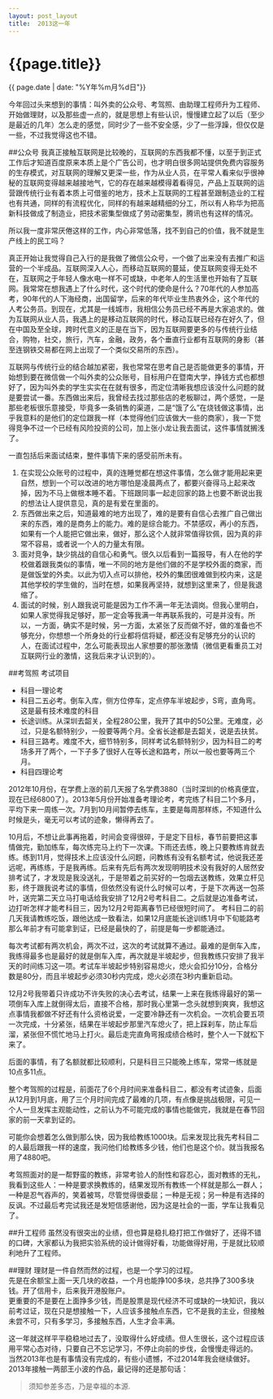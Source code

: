 ```yaml
---
layout: post_layout
title:  2013这一年
---
```


# {{page.title}}
<div class="post-date">{{ page.date | date: "%Y年%m月%d日"}}</div>

今年回过头来想到的事情：叫外卖的公众号、考驾照、由助理工程师升为工程师、开始做理财，以及那些虚一点的，就是思想上有些认识，慢慢建立起了以后（至少是最近的几年）怎么走的感觉，同时少了一些不安全感，少了一些浮躁，但仅仅是一些，不过我觉得这也不错。

##公众号
我真正接触互联网是比较晚的，互联网的东西我都不懂，以至于到正式工作后才知道百度原来本质上是个广告公司，也才明白很多网站提供免费内容服务的生存模式，对互联网的理解又更深一些，作为从业人员，在平常人看来似乎很神秘的互联网变得越来越接地气，它的存在越来越模得着看得见，产品上互联网的运营跟传统行业有着本质上可借鉴的地方，技术上互联网的工程甚至跟制造业的工程也有共通，同样的有流程优化，同样的有越来越精细的分工，所以有人称华为把高新科技做成了制造业，把技术密集型做成了劳动密集型，腾讯也有这样的情况。

所以我一度非常厌倦这样的工作，内心非常低落，找不到自己的价值，我不就是生产线上的民工吗？

真正开始让我觉得自己入行的是我做了微信公众号，一个做了出来没有去推广和运营的一个半成品。互联网深入人心，而移动互联网的蔓延，使互联网变得无处不在，互联网之于年轻人像水电一样不可或缺，中老年人的生活里也开始有了互联网。我常常在想我遇上了什么时代，这个时代的使命是什么？70年代的人参加高考，90年代的人下海经商，出国留学，后来的年代毕业生热衷外企，这个年代的人考公务员。到现在，尤其是一线城市，我相信公务员已经不再是大家追求的。做为互联网从业人员，我遇上的是移动互联网的时代，移动互联已经存在好久了，但在中国及至全球，跨时代意义的正是在当下，因为互联网要更多的与传统行业结合，购物，社交，旅行，汽车，金融，政务，各个垂直行业都有互联网的身影（甚至连钢铁交易都在网上出现了一个类似交易所的东西）。

互联网与传统行业的结合越加紧密，我也常常在思考自己是否能做更多的事情，开始想到要在微信做一个叫外卖的公众账号，目标用户在暨南大学，挣钱方式也都想好了，因为叫外卖的学生实实在在就有很多，而定位清晰我想应该没什么问题的就是要尝试一番。东西做出来后，我曾经去找过那些店的老板聊过，两个感觉，一是那些老板很乐意接受，毕竟多一条销售的渠道，二是“饿了么”在烧钱做这事情，出乎我意料的是他们的定位跟我一样（本觉得他们应该做大一些的商家），我一下觉得竞争不过一个已经有风险投资的公司，加上张小龙让我去面试，这件事情就搁浅了。

一直包括后来面试结束，整件事情下来的感受前所未有。

1. 在实现公众账号的过程中，真的连睡觉都在想这件事情，怎么做才能用起来更自然，想到一个可以改进的地方哪怕是凌晨两点了，都要兴奋得马上起来改掉，因为不马上做根本睡不着。下班跟同事一起走回家的路上也要不断说出我的想法让人提供意见，真的是有爱在里面的。
2. 东西做出来之后，知道最难的地方出现了，难的是要有自信心去推广自己做出来的东西，难的是商务上的能力。难的是综合能力。不禁感叹，再小的东西，如果有一个人能把它做出来，做好，那么这个人就非常值得钦佩，因为真的非常不容易，或者说一个人的力量太有限。
3. 面对竞争，缺少挑战的自信心和勇气。很久以后看到一篇报导，有人在他的学校做着跟我类似的事情，唯一不同的地方是他们做的不是学校外面的商家，而是做饭堂的外卖。以此为切入点可以排他，校外的集团很难做到校内来，这是其他学校的学生做的，当时在想，如果我再坚持，就想到这里来了，但是我退缩了。
4. 面试的时候，别人跟我说可能是因为工作不满一年无法调岗。但我心里明白，如果人家觉得我足够好，那一定会等我满一年再联系我的，可是并没有。所以，一方面，确实不是时候，另一方面，太紧张了反而做不好，做的准备也不够充分，你想想一个所身处的行业都将信将疑，都还没有足够充分的认识的人，在面试过程中，怎么可能表现出人家想要的那张激情（微信更看重员工对互联网行业的激情，这我后来才认识到的）。

##考驾照
考试项目

+ 科目一理论考
+ 科目二五必考。倒车入库，侧方位停车，定点停车半坡起步，S弯，直角弯。这是最有技术难度的科目
+ 长途训练。从深圳去韶关，全程280公里，我开了其中的50公里。无难度，必过，只是名额特别少，一般要等两个月。全省长途都是去韶关，说是去扶贫。
+ 科目三路考。难度不大，细节特别多，同样考试名额特别少，因为科目二的考场多开了两个，一下子多了很好人在等长途和路考，所以一般也要等两三个月。<br />
+ 科目四理论考

2012年10月份，在学费上涨的前几天报了名学费3880（当时深圳的价格真便宜，现在已经6800了）。2013年5月份开始准备考理论考，考完练了科目二1个多月，平均下来一周练一次。7月到10月间暂停去练车，主要是每周那样练，不知道什么时候是头，毫无可以考试的迹象，懒得再去了。

10月后，不想让此事再拖着，时间会变得很碎，于是定下目标，春节前要把这事情做完，勤加练车，每次练完马上约下一次课。下雨还去练，晚上只要教练肯就去练。练到11月，觉得技术上应该没什么问题，问教练有没有名额考试，他说我还差远呢，再练练，于是我再练。后来有先后有两次发现明明技术没有我好的人居然安排考试了，才发现是我没送礼，于是带着之前买好的一包烟去送教练，效果立杆见影，终于跟我说考试的事情，但依然没有说什么时候可以考，于是下次再送一包茶叶，送完第二天立马打电话给我安排了12月2号考科目二。之后就是边准备考试，边打听怎样才能考科目三，因为12月2号距离春节已经很短时间了。
考科目二的前几天我请教练吃饭，跟他达成一致看法，如果12月底能长途训练1月中下旬能路考那么年前才有可能拿到证，已经是最快的了，前提是每一步都能通过。

每次考试都有两次机会，两次不过，这次的考试就算不通过。最难的是倒车入库，我练得最多也是最好的就是倒车入库，再次就是半坡起步，但我教练只安排了我半天的时间练习这一项。考试车半坡起步特别容易熄火，熄火会扣分10分，合格分数是80分，而且半坡起步必须30秒内完成，熄火必须在3秒内重新启动。

12月2号我带着只许成功不许失败的决心去考试，结果一上来在我练得最好的第一项倒车入库上就倒得太后，直接不合格，那时我心里第一念头就想到爽爽，我想这点事情我都做不好还有什么资格说爱，一定要冷静还有一次机会。一次机会要五项一次完成，十分紧张，结果在半坡起步那里汽车熄火了，把上踩刹车，防止车后溜，紧张但不慌忙地马上打火。最后走完直角弯报成绩合格时，整个人一下就松下来了。

后面的事情，有了名额就都比较顺利，只是科目三只能晚上练车，常常一练就是10点多11点。

整个考驾照的过程是，前面花了6个月时间来准备科目二，都没有考试迹象，后面从12月到1月底，用了三个月时间完成了最难的几项，有点像是挑战极限，可见一个人一旦发挥主观能动性，之前认为不可能完成的事情也能做完，我就是在春节回家的前一天拿到证的。

可能你会想着怎么做到那么快，因为我给教练1000块。后来发现比我先考科目二的人最后跟我一样的速度，我问他们给教练多少钱，他们也是这个价。就当我报名用了4880吧。

考驾照面对的是一帮野蛮的教练，非常考验人的耐性和容忍心，面对教练的无礼，我看到这些人：一种是要求换教练的，结果发现所有教练一个样就是那么一群人；一种是忍气吞声的，笑着被骂，尽管觉得很委屈；一种是无视；另一种是有选择的反讽。不过最后考完试我还是发短信感谢他，因为这是社会的一面，学车让我看见了。

##升工程师
虽然没有很突出的业绩，但也算是稳扎稳打把工作做好了，还得不错的口碑，大家都认为我把实验系统的设计做得好看，功能做得好用，于是就比较顺利地升了工程师。

##理财
理财是一件自然而然的过程，也是一个学习的过程。<br />
先是在余额宝上面一天几块的收益，一个月也能挣100多块，总共挣了300多块钱。开了信用卡，后来我开港股账户。<br />
更重要的不是要在上面挣多少钱，而是股票是现代经济不可或缺的一块知识，我以前考过证，现在只是想接触一下，人应该多接触点东西，它不是我的主业，但接触未尝不可，只有多学习，多接触东西，人生才会丰满。

这一年就这样平平稳稳地过去了，没取得什么好成绩。但人生很长，这个过程应该用平常心态对待，只要自己不忘记学习，不停止向前的步伐，会慢慢走得远的。
当然2013年也是有事情没有完成的，有些小遗憾，不过2014年我会继续做好。
2013年接触一两部王小波的作品，最记得的还是那句话：

> 须知参差多态，乃是幸福的本源. 
